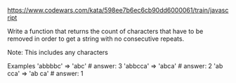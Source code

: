 https://www.codewars.com/kata/598ee7b6ec6cb90dd6000061/train/javascript

Write a function that returns the count of characters that have to be removed in order to get a string with no consecutive repeats.

Note: This includes any characters

Examples
'abbbbc'  => 'abc'    #  answer: 3
'abbcca'  => 'abca'   #  answer: 2
'ab cca'  => 'ab ca'  #  answer: 1
